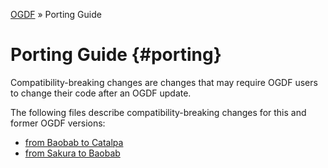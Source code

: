 [OGDF](../README.md) » Porting Guide

# Porting Guide {#porting}

Compatibility-breaking changes are changes that may require OGDF users to
change their code after an OGDF update.

The following files describe compatibility-breaking changes
for this and former OGDF versions:

  * [from Baobab to Catalpa](porting/catalpa.md)
  * [from Sakura to Baobab](porting/baobab.md)
